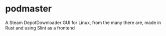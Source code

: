 # podmaster
A Steam DepotDownloader GUI for Linux, from the many there are, made in Rust and using Slint as a frontend
